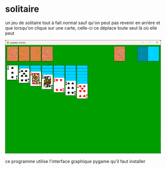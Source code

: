 # solitaire
un jeu de solitaire tout à fait normal sauf qu'on peut pas revenir en arrière et que lorsqu'on clique sur une carte, celle-ci ce déplace toute seul là où elle peut

![alt text](https://github.com/Hyrhoo/solitaire/blob/main/img/Capture%20d’écran%202023-02-07%20224125.png)

ce programme utilise l'interface graphique pygame qu'il faut installer
